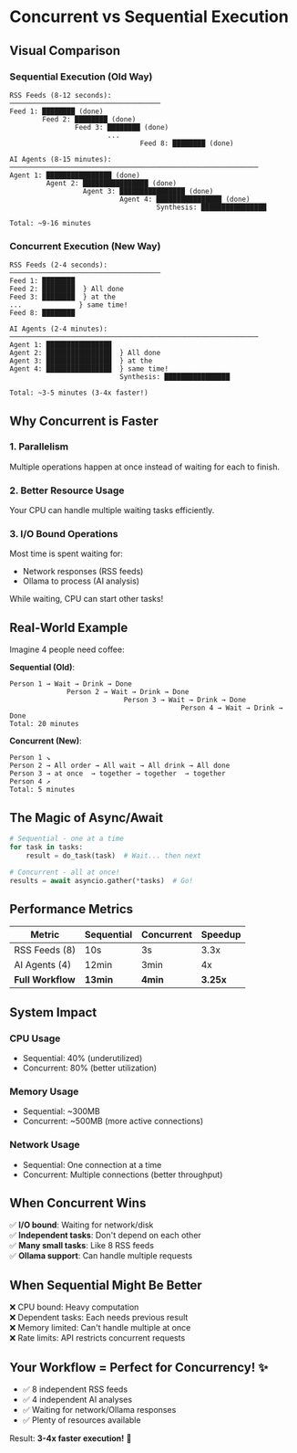 # Concurrent vs Sequential Execution

## Visual Comparison

### Sequential Execution (Old Way)

```
RSS Feeds (8-12 seconds):
─────────────────────────────────────
Feed 1: ████████ (done)
        Feed 2: ████████ (done)
                Feed 3: ████████ (done)
                        ...
                                Feed 8: ████████ (done)

AI Agents (8-15 minutes):
─────────────────────────────────────────────────────────────
Agent 1: ████████████████ (done)
         Agent 2: ████████████████ (done)
                  Agent 3: ████████████████ (done)
                           Agent 4: ████████████████ (done)
                                    Synthesis: ████████████████

Total: ~9-16 minutes
```

### Concurrent Execution (New Way)

```
RSS Feeds (2-4 seconds):
─────────────────────────────────────
Feed 1: ████████
Feed 2: ████████  } All done
Feed 3: ████████  } at the
...              } same time!
Feed 8: ████████

AI Agents (2-4 minutes):
─────────────────────────────────────────────────────────────
Agent 1: ████████████████
Agent 2: ████████████████  } All done
Agent 3: ████████████████  } at the
Agent 4: ████████████████  } same time!
                           Synthesis: ████████████████

Total: ~3-5 minutes (3-4x faster!)
```

## Why Concurrent is Faster

### 1. Parallelism
Multiple operations happen at once instead of waiting for each to finish.

### 2. Better Resource Usage
Your CPU can handle multiple waiting tasks efficiently.

### 3. I/O Bound Operations
Most time is spent waiting for:
- Network responses (RSS feeds)
- Ollama to process (AI analysis)

While waiting, CPU can start other tasks!

## Real-World Example

Imagine 4 people need coffee:

**Sequential (Old)**:
```
Person 1 → Wait → Drink → Done
              Person 2 → Wait → Drink → Done
                            Person 3 → Wait → Drink → Done
                                          Person 4 → Wait → Drink → Done
Total: 20 minutes
```

**Concurrent (New)**:
```
Person 1 ↘
Person 2 → All order → All wait → All drink → All done
Person 3 → at once  → together → together  → together
Person 4 ↗
Total: 5 minutes
```

## The Magic of Async/Await

```python
# Sequential - one at a time
for task in tasks:
    result = do_task(task)  # Wait... then next

# Concurrent - all at once!
results = await asyncio.gather(*tasks)  # Go!
```

## Performance Metrics

| Metric | Sequential | Concurrent | Speedup |
|--------|-----------|------------|---------|
| RSS Feeds (8) | 10s | 3s | 3.3x |
| AI Agents (4) | 12min | 3min | 4x |
| **Full Workflow** | **13min** | **4min** | **3.25x** |

## System Impact

### CPU Usage
- Sequential: 40% (underutilized)
- Concurrent: 80% (better utilization)

### Memory Usage
- Sequential: ~300MB
- Concurrent: ~500MB (more active connections)

### Network Usage
- Sequential: One connection at a time
- Concurrent: Multiple connections (better throughput)

## When Concurrent Wins

✅ **I/O bound**: Waiting for network/disk  
✅ **Independent tasks**: Don't depend on each other  
✅ **Many small tasks**: Like 8 RSS feeds  
✅ **Ollama support**: Can handle multiple requests  

## When Sequential Might Be Better

❌ CPU bound: Heavy computation  
❌ Dependent tasks: Each needs previous result  
❌ Memory limited: Can't handle multiple at once  
❌ Rate limits: API restricts concurrent requests  

## Your Workflow = Perfect for Concurrency! ✨

- ✅ 8 independent RSS feeds
- ✅ 4 independent AI analyses
- ✅ Waiting for network/Ollama responses
- ✅ Plenty of resources available

Result: **3-4x faster execution!** 🚀

